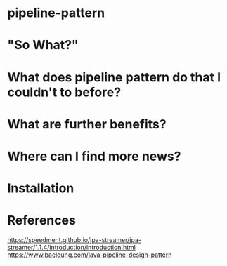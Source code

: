 # pipeline-pattern

# "So What?"

# What does pipeline pattern do that I couldn't to before?

# What are further benefits?


# Where can I find more news?

# Installation

# References
https://speedment.github.io/jpa-streamer/jpa-streamer/1.1.4/introduction/introduction.html
https://www.baeldung.com/java-pipeline-design-pattern
